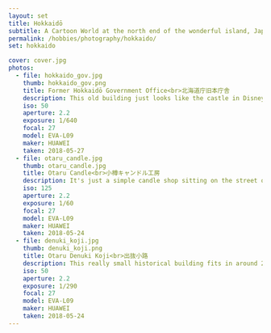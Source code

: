 ```yaml
---
layout: set
title: Hokkaidō
subtitle: A Cartoon World at the north end of the wonderful island, Japan.
permalink: /hobbies/photography/hokkaido/
set: hokkaido

cover: cover.jpg
photos:
  - file: hokkaido_gov.jpg
    thumb: hokkaido_gov.png
    title: Former Hokkaidō Government Office<br>北海道庁旧本庁舎
    description: This old building just looks like the castle in Disney cartoon to me. It was no longer in use and had been repurposed into a tourist office, a museum and several historical exhibition rooms.
    iso: 50
    aperture: 2.2
    exposure: 1/640
    focal: 27
    model: EVA-L09
    maker: HUAWEI
    taken: 2018-05-27
  - file: otaru_candle.jpg
    thumb: otaru_candle.jpg
    title: Otaru Candle<br>小樽キャンドル工房
    description: It's just a simple candle shop sitting on the street of Otaru, but the ages it's been through give it a unique exotic view.<br><br><i>BTW, the candles are really nice though pricey.</i>
    iso: 125
    aperture: 2.2
    exposure: 1/60
    focal: 27
    model: EVA-L09
    maker: HUAWEI
    taken: 2018-05-24
  - file: denuki_koji.jpg
    thumb: denuki_koji.png
    title: Otaru Denuki Koji<br>出抜小路
    description: This really small historical building fits in around 20 shops, including restaurants and ice cream shops. The look of the buildings is pretty much a combination of old Japanese style and old european style.
    iso: 50
    aperture: 2.2
    exposure: 1/290
    focal: 27
    model: EVA-L09
    maker: HUAWEI
    taken: 2018-05-24
---
```

